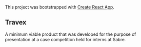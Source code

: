 This project was bootstrapped with [Create React App](https://github.com/facebook/create-react-app).

## Travex
A minimum viable product that was developed for the purpose of presentation at a case competition held for interns at Sabre.
